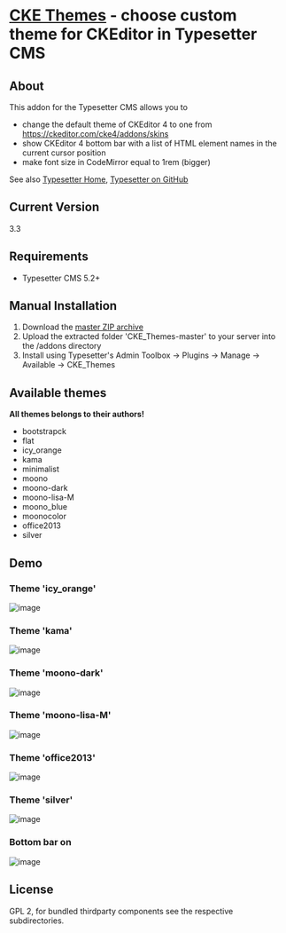 # [CKE Themes](https://github.com/mahotilo/CKE_Themes) - choose custom theme for CKEditor in Typesetter CMS

## About
This addon for the Typesetter CMS allows you to
* change the default theme of CKEditor 4 to one from https://ckeditor.com/cke4/addons/skins
* show CKEditor 4 bottom bar with a list of HTML element names in the current cursor position
* make font size in CodeMirror equal to 1rem (bigger)

See also [Typesetter Home](http://www.typesettercms.com), [Typesetter on GitHub](https://github.com/Typesetter/Typesetter)


## Current Version 
3.3


## Requirements
* Typesetter CMS 5.2+


## Manual Installation
1. Download the [master ZIP archive](https://github.com/mahotilo/CKE_Themes/archive/master.zip)
2. Upload the extracted folder 'CKE_Themes-master' to your server into the /addons directory
3. Install using Typesetter's Admin Toolbox &rarr; Plugins &rarr; Manage &rarr; Available &rarr; CKE_Themes


## Available themes
**All themes belongs to their authors!**

* bootstrapck
* flat
* icy_orange
* kama
* minimalist
* moono
* moono-dark
* moono-lisa-M
* moono_blue
* moonocolor
* office2013
* silver


## Demo
### Theme 'icy_orange'
![image](demo/icy_orange.png)

### Theme 'kama'
![image](demo/kama.png)

### Theme 'moono-dark'
![image](demo/moono-dark.png)

### Theme 'moono-lisa-M'
![image](demo/moono-lisa-M.png)

### Theme 'office2013'
![image](demo/office2013.png)

### Theme 'silver'
![image](demo/silver.png)

### Bottom bar on
![image](demo/bottom_bar.png)

## License
GPL 2, for bundled thirdparty components see the respective subdirectories.
